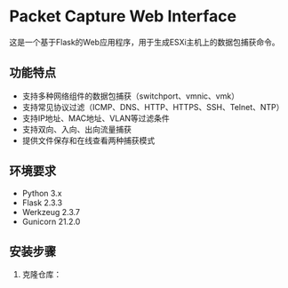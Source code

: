 # Packet Capture Web Interface

这是一个基于Flask的Web应用程序，用于生成ESXi主机上的数据包捕获命令。

## 功能特点

- 支持多种网络组件的数据包捕获（switchport、vmnic、vmk）
- 支持常见协议过滤（ICMP、DNS、HTTP、HTTPS、SSH、Telnet、NTP）
- 支持IP地址、MAC地址、VLAN等过滤条件
- 支持双向、入向、出向流量捕获
- 提供文件保存和在线查看两种捕获模式

## 环境要求

- Python 3.x
- Flask 2.3.3
- Werkzeug 2.3.7
- Gunicorn 21.2.0

## 安装步骤

1. 克隆仓库：